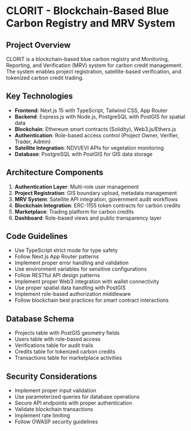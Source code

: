 # CLORIT - Blockchain-Based Blue Carbon Registry and MRV System

<!-- Use this file to provide workspace-specific custom instructions to Copilot. For more details, visit https://code.visualstudio.com/docs/copilot/copilot-customization#_use-a-githubcopilotinstructionsmd-file -->

## Project Overview
CLORIT is a blockchain-based blue carbon registry and Monitoring, Reporting, and Verification (MRV) system for carbon credit management. The system enables project registration, satellite-based verification, and tokenized carbon credit trading.

## Key Technologies
- **Frontend**: Next.js 15 with TypeScript, Tailwind CSS, App Router
- **Backend**: Express.js with Node.js, PostgreSQL with PostGIS for spatial data
- **Blockchain**: Ethereum smart contracts (Solidity), Web3.js/Ethers.js
- **Authentication**: Role-based access control (Project Owner, Verifier, Trader, Admin)
- **Satellite Integration**: NDVI/EVI APIs for vegetation monitoring
- **Database**: PostgreSQL with PostGIS for GIS data storage

## Architecture Components
1. **Authentication Layer**: Multi-role user management
2. **Project Registration**: GIS boundary upload, metadata management
3. **MRV System**: Satellite API integration, government audit workflows
4. **Blockchain Integration**: ERC-1155 token contracts for carbon credits
5. **Marketplace**: Trading platform for carbon credits
6. **Dashboard**: Role-based views and public transparency layer

## Code Guidelines
- Use TypeScript strict mode for type safety
- Follow Next.js App Router patterns
- Implement proper error handling and validation
- Use environment variables for sensitive configurations
- Follow RESTful API design patterns
- Implement proper Web3 integration with wallet connectivity
- Use proper spatial data handling with PostGIS
- Implement role-based authorization middleware
- Follow blockchain best practices for smart contract interactions

## Database Schema
- Projects table with PostGIS geometry fields
- Users table with role-based access
- Verifications table for audit trails
- Credits table for tokenized carbon credits
- Transactions table for marketplace activities

## Security Considerations
- Implement proper input validation
- Use parameterized queries for database operations
- Secure API endpoints with proper authentication
- Validate blockchain transactions
- Implement rate limiting
- Follow OWASP security guidelines
